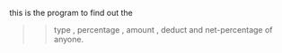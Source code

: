 this is the program to find out the 
>> type , percentage , amount , deduct and net-percentage of anyone.

